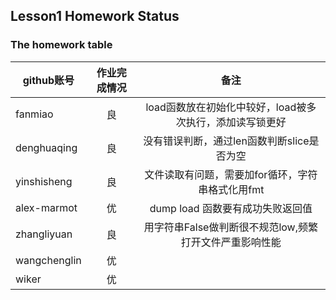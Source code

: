 
## Lesson1 Homework Status


### The homework table

| github账号     | 作业完成情况   |  备注  |
| --------   | :-----:  | :----:  |
|fanmiao     |良|load函数放在初始化中较好，load被多次执行，添加读写锁更好|
|denghuaqing|良|没有错误判断，通过len函数判断slice是否为空|
|yinshisheng|良|文件读取有问题，需要加for循环，字符串格式化用fmt|
|alex-marmot|优|dump load 函数要有成功失败返回值|
|zhangliyuan|良|用字符串False做判断很不规范low,频繁打开文件严重影响性能|
|wangchenglin|优||
|wiker|优||
